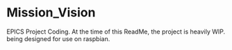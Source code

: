 # Mission_Vision
EPICS Project Coding.
At the time of this ReadMe, the project is heavily WIP.
being designed for use on raspbian.
